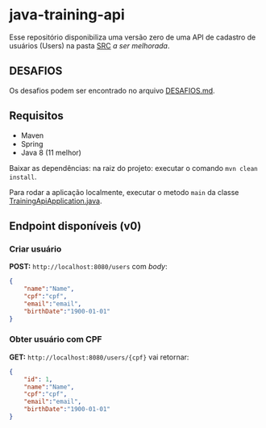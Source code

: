 # java-training-api

Esse repositório disponibiliza uma versão zero de uma API de cadastro de usuários (Users) na pasta [SRC](https://github.com/GuillaumeFalourd/java-training-api/tree/main/src) *a ser melhorada*.

## DESAFIOS

Os desafios podem ser encontrado no arquivo [DESAFIOS.md](https://github.com/GuillaumeFalourd/java-training-api/tree/main/DESAFIOS.md).

## Requisitos

- Maven
- Spring
- Java 8 (11 melhor)

Baixar as dependências: na raiz do projeto: executar o comando `mvn clean install`.

Para rodar a aplicação localmente, executar o metodo `main` da classe [TrainingApiApplication.java](https://github.com/GuillaumeFalourd/java-training-api/tree/main/src/main/java/br/com/training/TrainingApiApplication.java).

## Endpoint disponíveis (v0)

### Criar usuário

**POST:** `http://localhost:8080/users` com *body*:

```json
{
    "name":"Name",
    "cpf":"cpf",
    "email":"email",
    "birthDate":"1900-01-01"
}
```

### Obter usuário com CPF

**GET:** `http://localhost:8080/users/{cpf}` vai retornar:

```json
{
    "id": 1,
    "name":"Name",
    "cpf":"cpf",
    "email":"email",
    "birthDate":"1900-01-01"
}
```
